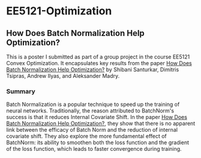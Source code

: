 # EE5121-Optimization

## How Does Batch Normalization Help Optimization?

This is a poster I submitted as part of a group project in the course EE5121 Convex Optimization. It encapsulates key results from the paper [How Does Batch Normalization Help Optimization?](https://papers.nips.cc/paper/2018/hash/905056c1ac1dad141560467e0a99e1cf-Abstract.html) by Shibani Santurkar, Dimitris Tsipras, Andrew Ilyas, and Aleksander Madry. 

### Summary
Batch Normalization is a popular technique to speed up the training of neural networks. Traditionally, the reason attributed to BatchNorm's success is that it reduces Internal Covariate Shift. In the paper [How Does Batch Normalization Help Optimization?](https://papers.nips.cc/paper/2018/hash/905056c1ac1dad141560467e0a99e1cf-Abstract.html), they show that there is no apparent link between the efficacy of Batch Norm and the reduction of internal covariate shift. They also explore the more fundamental effect of BatchNorm: its ability to smoothen both the loss function and the gradient of the loss function, which leads to faster convergence during training. 
